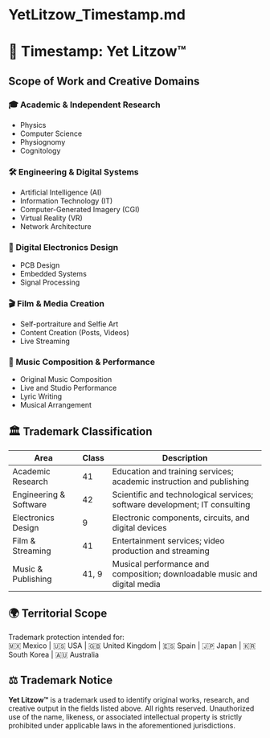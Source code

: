 # YetLitzow_Timestamp.md
# 📌 Timestamp: Yet Litzow™

## Scope of Work and Creative Domains

### 🎓 Academic & Independent Research
- Physics  
- Computer Science  
- Physiognomy  
- Cognitology  

### 🛠️ Engineering & Digital Systems
- Artificial Intelligence (AI)  
- Information Technology (IT)  
- Computer-Generated Imagery (CGI)  
- Virtual Reality (VR)  
- Network Architecture  

### 🔧 Digital Electronics Design
- PCB Design  
- Embedded Systems  
- Signal Processing  

### 🎬 Film & Media Creation
- Self-portraiture and Selfie Art  
- Content Creation (Posts, Videos)  
- Live Streaming  

### 🎵 Music Composition & Performance
- Original Music Composition  
- Live and Studio Performance  
- Lyric Writing  
- Musical Arrangement  

## 🏛️ Trademark Classification

| Area | Class | Description |
|------|-------|-------------|
| Academic Research | 41 | Education and training services; academic instruction and publishing |
| Engineering & Software | 42 | Scientific and technological services; software development; IT consulting |
| Electronics Design | 9 | Electronic components, circuits, and digital devices |
| Film & Streaming | 41 | Entertainment services; video production and streaming |
| Music & Publishing | 41, 9 | Musical performance and composition; downloadable music and digital media |

## 🌍 Territorial Scope
Trademark protection intended for:  
🇲🇽 Mexico | 🇺🇸 USA | 🇬🇧 United Kingdom | 🇪🇸 Spain | 🇯🇵 Japan | 🇰🇷 South Korea | 🇦🇺 Australia  

## ⚖️ Trademark Notice
**Yet Litzow™** is a trademark used to identify original works, research, and creative output in the fields listed above. All rights reserved. Unauthorized use of the name, likeness, or associated intellectual property is strictly prohibited under applicable laws in the aforementioned jurisdictions.
